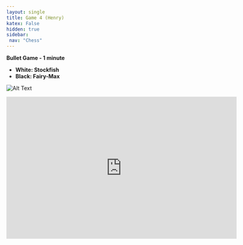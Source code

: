 ```yaml
---
layout: single
title: Game 4 (Henry)
katex: False
hidden: true
sidebar:
 nav: "Chess"
---
```

**Bullet Game - 1 minute**

 - **White: Stockfish**
 - **Black: Fairy-Max**

![Alt Text](https://images.chesscomfiles.com/uploads/game-gifs/90px/tan/modern2/0/cc/0/0/bUNZUWd2MVRsQjJVYnNYSGZtSHpzeVpKQ0pRSmVnNVFtSDZYeUk3UGRtWDZpcXpxSXlQWWNEWVhhcVdPeUlYUGtBSkFIeTZFbUFFdm92MEtBUyEwcXJQWXJYWTZ5UTZRWDA5MFNRODFRSjEySVMyMURWVU1TOTE4SjQ4MTRKMThmYz8hYzYwN0pT.gif)

 <iframe width=600 height=371 src="https://lichess.org/study/embed/VgysSHFA/EkivsnTV#25" frameborder=0></iframe>